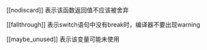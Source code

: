 [[nodiscard]]         表示该函数返回值不应该被舍弃

[[fallthrough]]       表示switch语句中没有break时，编译器不要出现warning

[[maybe_unused]]      表示该变量可能未使用